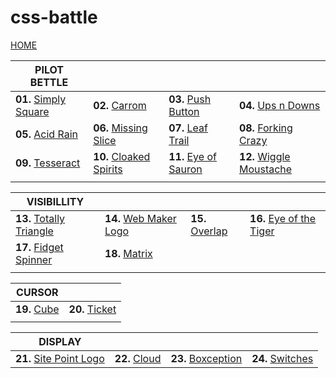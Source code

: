 
# css-battle
 [HOME](https://josimarmg.github.io/css-battle/)

|PILOT BETTLE||||
|--|--|--|--|
|**01.** [Simply Square](https://josimarmg.github.io/css-battle/01-pilot-battle/01-simply-square.html) |**02.** [Carrom](https://josimarmg.github.io/css-battle/01-pilot-battle/02-carrom.html) |**03.** [Push Button](https://josimarmg.github.io/css-battle/01-pilot-battle/03-push-button.html) |**04.** [Ups n Downs](https://josimarmg.github.io/css-battle/01-pilot-battle/04-ups-n-downs.html) |
**05.** [Acid Rain](https://josimarmg.github.io/css-battle/01-pilot-battle/05-acid-rain.html)|**06.** [Missing Slice](https://josimarmg.github.io/css-battle/01-pilot-battle/06-missing-slice.html) |**07.** [Leaf Trail](https://josimarmg.github.io/css-battle/01-pilot-battle/07-leafy-trail.html) |**08.** [Forking Crazy](https://josimarmg.github.io/css-battle/01-pilot-battle/08-forking-crazy.html) |
**09.** [Tesseract](https://josimarmg.github.io/css-battle/01-pilot-battle/09-tesseract.html) |**10.** [Cloaked Spirits](https://josimarmg.github.io/css-battle/01-pilot-battle/10-cloaked-spirits.html)| **11.** [Eye of Sauron](https://josimarmg.github.io/css-battle/01-pilot-battle/11-eye-of-sauron.html) |**12.** [Wiggle Moustache](https://josimarmg.github.io/css-battle/01-pilot-battle/12-wiggly-moustache.html) |
|||||

|VISIBILLITY| | | |
|--|--|--|--|
|**13.** [Totally Triangle](https://josimarmg.github.io/css-battle/02-visibility/13-totally-triangle.html) |**14.** [Web Maker Logo](https://josimarmg.github.io/css-battle/02-visibility/14-web-maker-logo.html) |**15.** [Overlap](https://josimarmg.github.io/css-battle/02-visibility/15-overlap.html) |**16.** [Eye of the Tiger](https://josimarmg.github.io/css-battle/02-visibility/16-eye-of-the-tiger.html) |
**17.** [Fidget Spinner](https://josimarmg.github.io/css-battle/02-visibility/17-fidget-spinner.html) | **18.** [Matrix](https://josimarmg.github.io/css-battle/02-visibility/18-matrix.html) |
|||||

|CURSOR| |
|--|--|
|**19.** [Cube](https://josimarmg.github.io/css-battle/03-cursor/19-cube.html) | **20.** [Ticket](https://josimarmg.github.io/css-battle/03-cursor/20-ticket.html) |
|||

|DISPLAY| | | |
|--|--|--|--|
**21.** [Site Point Logo](https://josimarmg.github.io/css-battle/04-display/21-sitepointlogo.html) | **22.** [Cloud](https://josimarmg.github.io/css-battle/04-display/22-cloud.html) | **23.** [Boxception](https://josimarmg.github.io/css-battle/04-display/23-boxception.html) |**24.** [Switches](https://josimarmg.github.io/css-battle/04-display/24-switches.html) |
